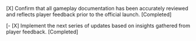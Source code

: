 [X] Confirm that all gameplay documentation has been accurately reviewed and reflects player feedback prior to the official launch. [Completed]

[- [X] Implement the next series of updates based on insights gathered from player feedback. [Completed]